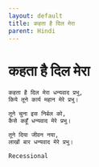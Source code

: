 ```yaml
---
layout: default
title: कहता है दिल मेरा
parent: Hindi
---
```

# कहता है दिल मेरा
```
कहता है दिल मेरा धन्यवाद प्रभु,
किये तूने कार्य महान मेरे प्रभु।

तूने चुना इस निर्बल को,
कैसे कहूँ धन्यवाद मेरे प्रभु।

तूने दिया जीवन नया,
लाखों बार धन्यवाद मेरे प्रभु।
```
`Recessional`